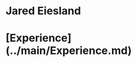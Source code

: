 # Jared Eiesland
<html>
  <Body>
    <h1>[Experience](../main/Experience.md)</h1>
     
   </body>
  </html>
